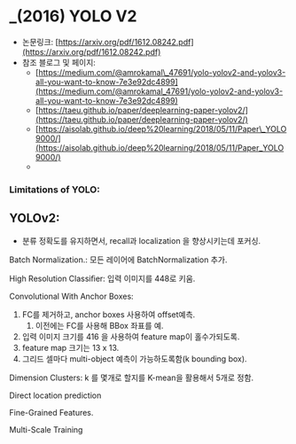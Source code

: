 # \_\(2016\) YOLO V2

* 논문링크:  [https://arxiv.org/pdf/1612.08242.pdf](https://arxiv.org/pdf/1612.08242.pdf)
* 참조 블로그 및 페이지:
  * [https://medium.com/@amrokamal\_47691/yolo-yolov2-and-yolov3-all-you-want-to-know-7e3e92dc4899](https://medium.com/@amrokamal_47691/yolo-yolov2-and-yolov3-all-you-want-to-know-7e3e92dc4899)
  * [https://taeu.github.io/paper/deeplearning-paper-yolov2/](https://taeu.github.io/paper/deeplearning-paper-yolov2/)
  * [https://aisolab.github.io/deep%20learning/2018/05/11/Paper\_YOLO9000/](https://aisolab.github.io/deep%20learning/2018/05/11/Paper_YOLO9000/)
  * 

### Limitations of YOLO: <a id="4328"></a>

## YOLOv2: <a id="94d6"></a>

* 분류 정확도를 유지하면서,  recall과 localization 을 향상시키는데 포커싱.



Batch Normalization.: 모든 레이어에  BatchNormalization 추가.

 High Resolution Classiﬁer:  입력 이미지를 448로 키움.

Convolutional With Anchor Boxes: 

1. FC를 제거하고, anchor boxes 사용하여 offset예측.
   1. 이전에는 FC를 사용해 BBox 좌표를 예.
2. 입력 이미지 크기를 416 을 사용하여 feature map이 홀수가되도록.
3. feature map 크기는 13 x 13.
4. 그리드 셀마다 multi-object 예측이 가능하도록함\(k bounding box\).

Dimension Clusters: k 를 몇개로 할지를 K-mean을 활용해서 5개로 정함.



Direct location prediction

Fine-Grained Features.

Multi-Scale Training





